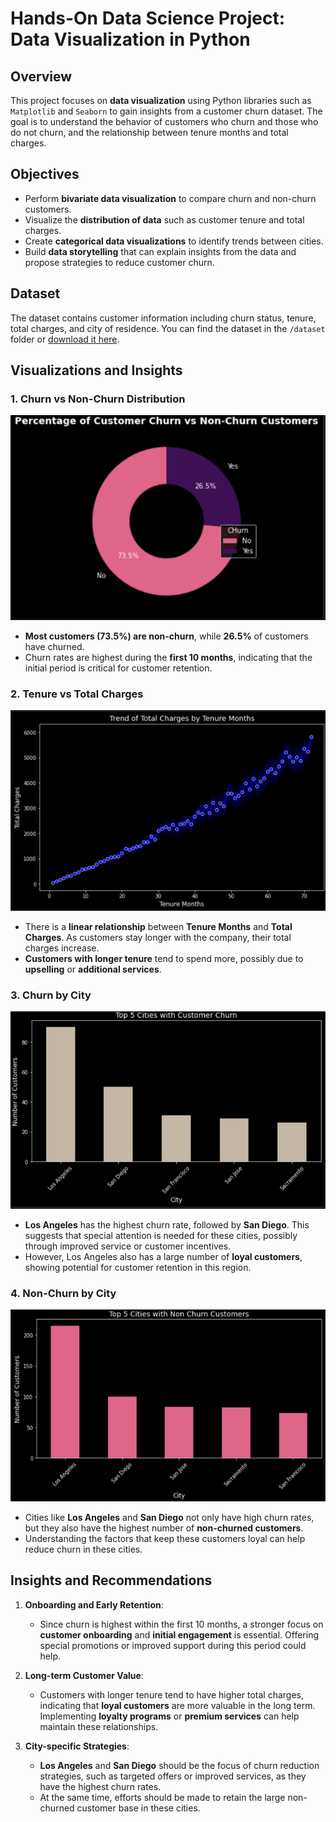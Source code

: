 # Hands-On Data Science Project: Data Visualization in Python

## Overview

This project focuses on **data visualization** using Python libraries such as `Matplotlib` and `Seaborn` to gain insights from a customer churn dataset. The goal is to understand the behavior of customers who churn and those who do not churn, and the relationship between tenure months and total charges.

## Objectives
- Perform **bivariate data visualization** to compare churn and non-churn customers.
- Visualize the **distribution of data** such as customer tenure and total charges.
- Create **categorical data visualizations** to identify trends between cities.
- Build **data storytelling** that can explain insights from the data and propose strategies to reduce customer churn.

## Dataset
The dataset contains customer information including churn status, tenure, total charges, and city of residence. You can find the dataset in the `/dataset` folder or [download it here](#).

## Visualizations and Insights

### 1. Churn vs Non-Churn Distribution
![Churn Distribution](./images/churn_distribution.png)

- **Most customers (73.5%) are non-churn**, while **26.5%** of customers have churned.
- Churn rates are highest during the **first 10 months**, indicating that the initial period is critical for customer retention.

### 2. Tenure vs Total Charges
![Tenure vs Charges](./images/tenure_vs_charges.png)

- There is a **linear relationship** between **Tenure Months** and **Total Charges**. As customers stay longer with the company, their total charges increase.
- **Customers with longer tenure** tend to spend more, possibly due to **upselling** or **additional services**.

### 3. Churn by City
![Churn by City](./images/churn_by_city.png)

- **Los Angeles** has the highest churn rate, followed by **San Diego**. This suggests that special attention is needed for these cities, possibly through improved service or customer incentives.
- However, Los Angeles also has a large number of **loyal customers**, showing potential for customer retention in this region.

### 4. Non-Churn by City
![Non-Churn by City](./images/non_churn_by_city.png)

- Cities like **Los Angeles** and **San Diego** not only have high churn rates, but they also have the highest number of **non-churned customers**. 
- Understanding the factors that keep these customers loyal can help reduce churn in these cities.

## Insights and Recommendations

1. **Onboarding and Early Retention**:
    - Since churn is highest within the first 10 months, a stronger focus on **customer onboarding** and **initial engagement** is essential. Offering special promotions or improved support during this period could help.

2. **Long-term Customer Value**:
    - Customers with longer tenure tend to have higher total charges, indicating that **loyal customers** are more valuable in the long term. Implementing **loyalty programs** or **premium services** can help maintain these relationships.

3. **City-specific Strategies**:
    - **Los Angeles** and **San Diego** should be the focus of churn reduction strategies, such as targeted offers or improved services, as they have the highest churn rates.
    - At the same time, efforts should be made to retain the large non-churned customer base in these cities.
